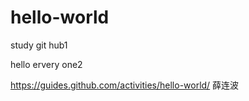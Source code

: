 # hello-world
study git hub1

hello ervery one2

https://guides.github.com/activities/hello-world/
薛连波
